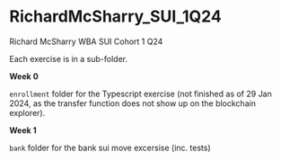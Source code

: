 # RichardMcSharry_SUI_1Q24
Richard McSharry WBA SUI Cohort 1 Q24

Each exercise is in a sub-folder.

**Week 0**

`enrollment` folder for the Typescript exercise (not finished as of 29 Jan 2024, as the transfer function does not show up on the blockchain explorer).

**Week 1**

`bank` folder for the bank sui move excersise (inc. tests)
